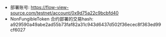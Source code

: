 + 部署账号: https://flow-view-source.com/testnet/account/0x9d75a22c9bcbfd40
+ NonFungibleToken 合约部署的交易hash: a929590a49abe2ad55b73faf82a31c943d6437d502f36ecec8f363ed99cf6027